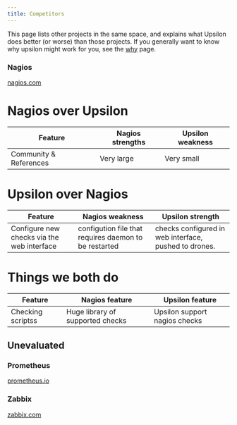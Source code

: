 ```yaml
---
title: Competitors
---
```


This page lists other projects in the same space, and explains what Upsilon
does better (or worse) than those projects. If you generally want to know why
upsilon might work for you, see the [why](why) page.

### Nagios

[nagios.com](http://nagios.com)

# Nagios over Upsilon

| Feature | Nagios strengths | Upsilon weakness |
| --- | --- | --- |
| Community & References | Very large | Very small | 

# Upsilon over Nagios

| Feature | Nagios weakness | Upsilon strength |
| --- | --- | --- |
| Configure new checks via the web interface | configution file that requires daemon to be restarted | checks configured in web interface, pushed to drones. |

# Things we both do

| Feature | Nagios feature | Upsilon feature |
| --- | --- | --- |
| Checking scriptss | Huge library of supported checks | Upsilon support nagios checks |


## Unevaluated

### Prometheus

[prometheus.io](https://prometheus.io/)

### Zabbix

[zabbix.com](https://www.zabbix.com/)
